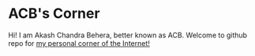 # ACB's Corner

Hi! I am Akash Chandra Behera, better known as ACB. Welcome to github repo for [my personal corner of the Internet!](https://akashcb2.github.io/)
